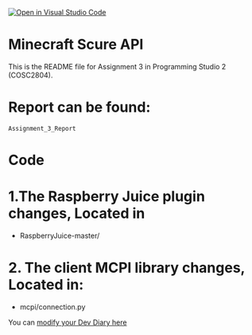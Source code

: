 [![Open in Visual Studio Code](https://classroom.github.com/assets/open-in-vscode-f059dc9a6f8d3a56e377f745f24479a46679e63a5d9fe6f495e02850cd0d8118.svg)](https://classroom.github.com/online_ide?assignment_repo_id=6033446&assignment_repo_type=AssignmentRepo)
# Minecraft Scure API
This is the README file for Assignment 3 in Programming Studio 2 (COSC2804).


# Report can be found:
    Assignment_3_Report
# Code
# 1.The Raspberry Juice plugin changes, Located in
 - RaspberryJuice-master/
# 2. The client MCPI library changes, Located in:
 - mcpi/connection.py



You can [modify your Dev Diary here](DEVDIARY.md)

